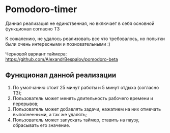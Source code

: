 # Pomodoro-timer

Данная реализация не единственная, но включает в себя основной функционал согласно ТЗ

К сожалению, не удалось реализовать все что требовалось, но попытки были очень интересными и позновательными :)

Черновой вариант таймера: https://github.com/AlexandrBespalov/pomodoro-beta

## Функционал данной реализации

1. По умолчанию стоит 25 минут работы и 5 минут отдыха (согласно ТЗ);
2. Пользователь может менять длительность рабочего времени и перерывов;
3. Пользователь может добавлять задачи, нажатием на них отмечать выполненными, а так же удалять;
4. Пользователь может запускать таймер, ставить на паузу, сбрасывать его значение.
